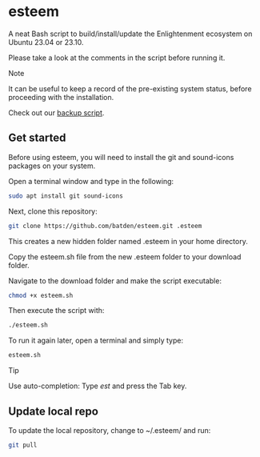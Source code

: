 # esteem

A neat Bash script to build/install/update the Enlightenment ecosystem on Ubuntu 23.04 or 23.10.

Please take a look at the comments in the script before running it.

> [!NOTE]
> It can be useful to keep a record of the pre-existing system status, before proceeding with the installation.
>
> Check out our [backup script](https://gist.github.com/batden/993b5ee997b3df2c3b075907a1dff116).

## Get started

Before using esteem, you will need to install the git and sound-icons packages on your system.

Open a terminal window and type in the following:

```bash
sudo apt install git sound-icons
```

Next, clone this repository:

```bash
git clone https://github.com/batden/esteem.git .esteem
```

This creates a new hidden folder named .esteem in your home directory.

Copy the esteem.sh file from the new .esteem folder to your download folder.

Navigate to the download folder and make the script executable:

```bash
chmod +x esteem.sh
```

Then execute the script with:

```bash
./esteem.sh
```

To run it again later, open a terminal and simply type:

```bash
esteem.sh
```

> [!TIP]
> Use auto-completion: Type *est* and press the Tab key.

## Update local repo

To update the local repository, change to ~/.esteem/ and run:

```bash
git pull
```
